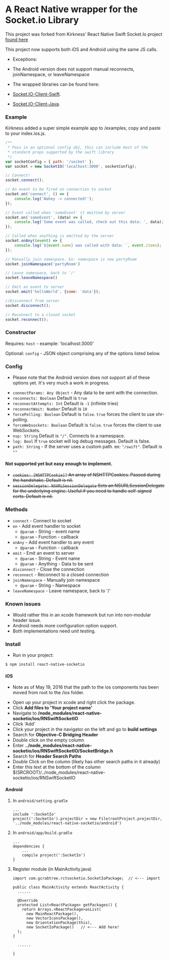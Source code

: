 # A React Native wrapper for the Socket.io Library

This project was forked from Kirkness' React Native Swift Socket.Io project
[found here](https://github.com/kirkness/react-native-swift-socketio)

This project now supports both iOS and Android using the same JS calls.
* Exceptions:
 * The Android version does not support manual reconnects, joinNamespace, or leaveNamespace

* The wrapped libraries can be found here:
 * [Socket.IO-Client-Swift](https://github.com/socketio/socket.io-client-swift).
 * [Socket.IO-Client-Java](https://github.com/socketio/socket.io-client-java).

### Example
Kirkness added a super simple example app to /examples, copy and paste to your index.ios.js.
``` js
/**
 * Pass in an optional config obj, this can include most of the
 * standard props supported by the swift library
 */
var socketConfig = { path: '/socket' };
var socket = new SocketIO('localhost:3000', socketConfig);

// Connect!
socket.connect();

// An event to be fired on connection to socket
socket.on('connect', () => {
    console.log('Wahey -> connected!');
});

// Event called when 'someEvent' it emitted by server
socket.on('someEvent', (data) => {
    console.log('Some event was called, check out this data: ', data);
});

// Called when anything is emitted by the server
socket.onAny((event) => {
    console.log(`${event.name} was called with data: `, event.items);
});

// Manually join namespace. Ex: namespace is now partyRoom
socket.joinNamespace('partyRoom')

// Leave namespace, back to '/'
socket.leaveNamespace()

// Emit an event to server
socket.emit('helloWorld', {some: 'data'});

//Disconnect from server
socket.disconnect();

// Reconnect to a closed socket
socket.reconnect();
```

### Constructor

Requires:
`host` - example: 'localhost:3000'

Optional:
`config` - JSON object comprising any of the options listed below.


### Config
* Please note that the Android version does not support all of these options yet. It's very much a work in progress.

- `connectParams: Any Object` - Any data to be sent with the connection.
- `reconnects: Boolean` Default is `true`
- `reconnectAttempts: Int` Default is `-1` (infinite tries)
- `reconnectWait: Number` Default is `10`
- `forcePolling: Boolean` Default is `false`. `true` forces the client to use xhr-polling.
- `forceWebsockets: Boolean` Default is `false`. `true` forces the client to use WebSockets.
- `nsp: String` Default is `"/"`. Connects to a namespace.
- `log: Bool` If `true` socket will log debug messages. Default is false.
- `path: String` - If the server uses a custom path. ex: `"/swift"`. Default is `""`

#### Not supported yet but easy enough to implement.

- ~~`cookies: [NSHTTPCookie]?` An array of NSHTTPCookies. Passed during the handshake. Default is nil.~~
- ~~`sessionDelegate: NSURLSessionDelegate` Sets an NSURLSessionDelegate for the underlying engine. Useful if you need to handle self-signed certs. Default is nil.~~

### Methods

- `connect` - Connect to socket
- `on` - Add event handler to socket
    - `@param` - String - event name
    - `@param` - Function - callback
- `onAny` - Add event handler to any event
    - `@param` - Function - callback
- `emit` - Emit an event to server
    - `@param` - String - Event name
    - `@param` - Anything - Data to be sent
- `disconnect` - Close the connection
- `reconnect` - Reconnect to a closed connection
- `joinNamespace` - Manually join namespace
    - `@param` - String - Namespace
- `leaveNamespace` - Leave namespace, back to '/'

### Known issues

- Would rather this in an xcode framework but run into non-modular header issue.
- Android needs more configuration option support.
- Both implementations need unit testing.

### Install

- Run in your project:
```sh
$ npm install react-native-socketio
```

#### iOS
* Note as of May 19, 2016 that the path to the ios components has been moved from root to the /ios folder.
- Open up your project in xcode and right click the package.
- Click **Add files to 'Your project name'**
- Navigate to **/node_modules/react-native-socketio/ios/RNSwiftSocketIO**
- Click 'Add'
- Click your project in the navigator on the left and go to **build settings**
- Search for **Objective-C Bridging Header**
- Double click on the empty column
- Enter **../node_modules/react-native-socketio/ios/RNSwiftSocketIO/SocketBridge.h**
- Search for **Header Search Paths**
- Double Click on the column (likely has other search paths in it already)
- Enter this text at the bottom of the column $(SRCROOT)/../node_modules/react-native-socketio/ios/RNSwiftSocketIO

#### Android

1. In `android/setting.gradle`

    ```
    ...
    include ':SocketIo'
    project(':SocketIo').projectDir = new File(rootProject.projectDir, '../node_modules/react-native-socketio/android')
    ```

2. In `android/app/build.gradle`

    ```
    ...
    dependencies {
        ...
        compile project(':SocketIo')
    }
    ```

3. Register module (in MainActivity.java)

    ```
    import com.gcrabtree.rctsocketio.SocketIoPackage;  // <--- import

    public class MainActivity extends ReactActivity {
      ......

      @Override
      protected List<ReactPackage> getPackages() {
        return Arrays.<ReactPackage>asList(
          new MainReactPackage(),
          new VectorIconsPackage(),
          new OrientationPackage(this),
          new SocketIoPackage()   // <--- Add here!
      );
    }

      ......

    }
    ```
